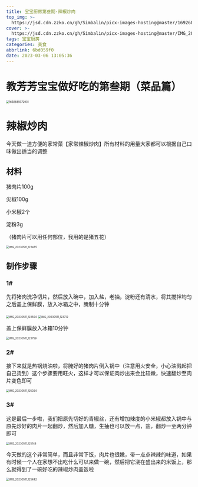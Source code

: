 ```yaml
---
title: 宝宝厨房第叁期·辣椒炒肉
top_img: >-
  https://jsd.cdn.zzko.cn/gh/Simbalin/picx-images-hosting@master/1692689372931.63rzr9kd8b00.jpg
cover: >-
  https://jsd.cdn.zzko.cn/gh/Simbalin/picx-images-hosting@master/IMG_20230511_125442.66yzyzj2wcw0.jpg
tags: 宝宝厨房
categories: 美食
abbrlink: 6bd059f0
date: 2023-03-06 13:05:36
---
```

<meta name="referrer" content="no-referrer"/>

# 教芳芳宝宝做好吃的第叁期（菜品篇）

<img src="https://jsd.cdn.zzko.cn/gh/Simbalin/picx-images-hosting@master/1692689372931.63rzr9kd8b00.jpg" alt="1692689372931" style="zoom:50%;" />

# 辣椒炒肉

今天做一道方便的家常菜【家常辣椒炒肉】所有材料的用量大家都可以根据自己口味做出适当的调整

## 材料

猪肉片100g

尖椒100g

小米椒2个

淀粉3g

（猪肉片可以用任何部位，我用的是猪五花）

<img src="https://jsd.cdn.zzko.cn/gh/Simbalin/picx-images-hosting@master/IMG_20230511_123435.6xainr8lxdg0.jpg" alt="IMG_20230511_123435" style="zoom:50%;" />

## 制作步骤

### 1#

先将猪肉洗净切片，然后放入碗中，加入盐，老抽，淀粉还有清水，将其搅拌均匀之后盖上保鲜膜，放入冰箱之中，腌制十分钟

<img src="https://jsd.cdn.zzko.cn/gh/Simbalin/picx-images-hosting@master/IMG_20230511_123504.2g6zl2of9m80.jpg" alt="IMG_20230511_123504" style="zoom:50%;" />
<img src="https://jsd.cdn.zzko.cn/gh/Simbalin/picx-images-hosting@master/IMG_20230511_123712.2p4h1lm18y40.jpg" alt="IMG_20230511_123712" style="zoom:50%;" />

盖上保鲜膜放入冰箱10分钟

<img src="https://jsd.cdn.zzko.cn/gh/Simbalin/picx-images-hosting@master/IMG_20230511_123759.43ckg3135cy0.jpg" alt="IMG_20230511_123759" style="zoom:50%;" />

### 2#

接下来就是热锅烧油啦，将腌好的猪肉片倒入锅中（注意用火安全，小心油溅起把自己烫到）这个步骤要用旺火，这样才可以保证肉炒出来会比较嫩，快速翻炒至肉片变色即可

<img src="https://jsd.cdn.zzko.cn/gh/Simbalin/picx-images-hosting@master/IMG_20230511_125024.42aydb98mje0.jpg" alt="IMG_20230511_125024" style="zoom:50%;" />

### 3#

这是最后一步啦，我们把原先切好的青椒丝，还有增加辣度的小米椒都放入锅中与原先炒好的肉片一起翻炒，然后加入糖，生抽也可以放一点，盐，翻炒一至两分钟即可

<img src="https://jsd.cdn.zzko.cn/gh/Simbalin/picx-images-hosting@master/IMG_20230511_125148.5v7i76as6vc0.jpg" alt="IMG_20230511_125148" style="zoom:50%;" />

今天做的这个非常简单，而且非常下饭，肉片也很嫩，带一点点辣辣的味道，如果有时候一个人在家想不出吃什么可以来做一碗，然后把它浇在盛出来的米饭上，那么就得到了一碗好吃的辣椒炒肉盖饭啦

<img src="https://jsd.cdn.zzko.cn/gh/Simbalin/picx-images-hosting@master/IMG_20230511_125442.66yzyzj2wcw0.jpg" alt="IMG_20230511_125442" style="zoom:50%;" />
